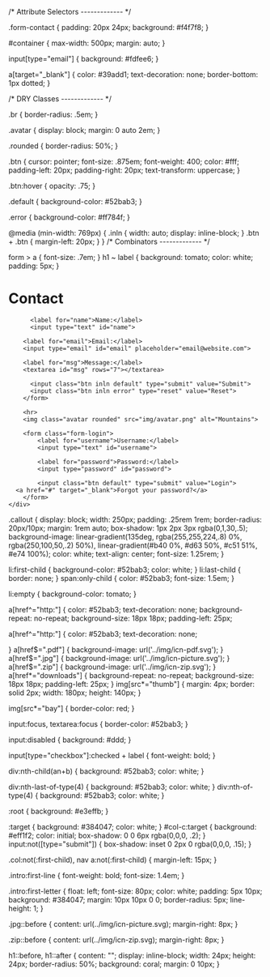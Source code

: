 /* Attribute Selectors ------------- */

.form-contact {
  padding: 20px 24px;
  background: #f4f7f8;
}

#container {
  max-width: 500px;
  margin: auto;
}

input[type="email"] {
  background: #fdfee6;
}

a[target="_blank"] {
  color: #39add1;
  text-decoration: none;
  border-bottom: 1px dotted;
}

/* DRY Classes ------------- */

.br {
  border-radius: .5em;
}

.avatar {
  display: block;
  margin: 0 auto 2em;
}

.rounded {
  border-radius: 50%;
}

.btn {
  cursor: pointer;
  font-size: .875em;
  font-weight: 400;
  color: #fff;
  padding-left: 20px;
  padding-right: 20px;
  text-transform: uppercase;
}

.btn:hover {
  opacity: .75;
}

.default {
  background-color: #52bab3;
}

.error {
  background-color: #ff784f;
}

@media (min-width: 769px) {
  .inln {
    width: auto;
    display: inline-block;
  }
  .btn + .btn {
  margin-left: 20px;
}
}
/* Combinators ------------- */

form > a {
  font-size: .7em;
}
h1 ~ label {
  background: tomato;
  color: white;
  padding: 5px;
}
<!-- HTML to see markup and semantic -->
<!DOCTYPE html>
<html>
<head>
	<title>Selectors</title>
  <meta name="viewport" content="width=device-width, initial-scale=1">
  <link href='http://fonts.googleapis.com/css?family=Nunito:400,300' rel='stylesheet' type='text/css'>
  <link rel="stylesheet" href="css/base-style.css">
  <link rel="stylesheet" href="css/selectors.css">
</head>
<body>
	<div id="container">
		<form class="form-contact br">
	  	<h1>Contact</h1>

		  <label for="name">Name:</label> 
		  <input type="text" id="name">

     	<label for="email">Email:</label>
     	<input type="email" id="email" placeholder="email@website.com">
  
     	<label for="msg">Message:</label>
     	<textarea id="msg" rows="7"></textarea>

		  <input class="btn inln default" type="submit" value="Submit">
 		  <input class="btn inln error" type="reset" value="Reset"> 
		</form>
		
		<hr>
 		<img class="avatar rounded" src="img/avatar.png" alt="Mountains"> 
		
		<form class="form-login">
			<label for="username">Username:</label> 
			<input type="text" id="username">

			<label for="password">Password:</label>
			<input type="password" id="password">
     
			<input class="btn default" type="submit" value="Login">
      <a href="#" target="_blank">Forgot your password?</a> 
		</form>
	</div>
</body>
</html>
<!-- EXERCISE BORDER AND COLORFULNESS ON IT -->
.callout {
  display: block;
  width: 250px;
  padding: .25rem 1rem;
  border-radius: 20px/10px;
  margin: 1rem auto;
  box-shadow: 1px 2px 3px rgba(0,1,30,.5);
  background-image: linear-gradient(135deg, rgba(255,255,224,.8) 0%, rgba(250,100,50,.2) 50%), linear-gradient(#b40 0%, #d63 50%, #c51 51%, #e74 100%);
  color: white;
  text-align: center;
  font-size: 1.25rem;
}

<!-- Using :empty is good idea for checking html and see if you might have some semantics that just occupy space -->

<!-- empty, onlychild usage -->
<!-- /* Structural Pseudo-classes------------------ */ -->

li:first-child {
  background-color: #52bab3;
  color: white;
}
li:last-child {
  border: none;
}
span:only-child {
  color: #52bab3;
  font-size: 1.5em;
}

li:empty {
  background-color: tomato;
}
<!-- example how to put image right next to text without repeating itself over and over  -->
a[href^="http:"] {
   color: #52bab3;
  text-decoration: none;
  background-repeat: no-repeat;
  background-size: 18px 18px;
  padding-left: 25px;
  <!-- /* Substring Matching Attribute Selectors ---- */ -->

a[href^="http:"] {
  color: #52bab3;
  text-decoration: none;

}
a[href$=".pdf"] {
  background-image: url('../img/icn-pdf.svg');
}
a[href$=".jpg"] {
  background-image: url('../img/icn-picture.svg');
}
a[href$=".zip"] {
  background-image: url('../img/icn-zip.svg');
}
a[href*="downloads"] {
  background-repeat: no-repeat;
  background-size: 18px 18px;
  padding-left: 25px;
}
img[src*="thumb"] {
  margin: 4px;
  border: solid 2px;
  width: 180px;
  height: 140px;
}

img[src*="bay"] {
  border-color: red;
}
<!-- /* UI element states pseudo-classes ------------ */ -->

input:focus,
textarea:focus {
  border-color: #52bab3;
}

input:disabled {
  background: #ddd;
}

input[type="checkbox"]:checked + label {
  font-weight: bold;
}
<!-- /* Structural Pseudo-classes------------------ */ -->

div:nth-child(an+b) {
  background: #52bab3;
  color: white;
}

div:nth-last-of-type(4) {
  background: #52bab3;
  color: white;
}
div:nth-of-type(4) {
  background: #52bab3;
  color: white;
}
<!-- ROOT, TARGET, NOT -->

:root {
  background: #e3effb;
}

:target {
  background: #384047;
  color: white;
}
#col-c:target {
  background: #eff1f2;
  color: initial;
  box-shadow: 0 0 6px rgba(0,0,0, .2);
}
input:not([type="submit"]) {
  box-shadow: inset 0 2px 0 rgba(0,0,0, .15);
}

.col:not(:first-child),
nav a:not(:first-child) {
  margin-left: 15px;
}
<!-- /* Pseudo-elements -------------------------------- */ -->

.intro:first-line {
  font-weight: bold;
  font-size: 1.4em;
}

.intro:first-letter {
  float: left;
  font-size: 80px;
  color: white;
  padding: 5px 10px;
  background: #384047;
  margin: 10px 10px 0 0;
  border-radius: 5px;
  line-height: 1;
}
    
.jpg::before {
  content: url(../img/icn-picture.svg);
  margin-right: 8px;
}

.zip::before {
  content: url(../img/icn-zip.svg);
  margin-right: 8px;
}

h1::before,
h1::after {
  content: "";
  display: inline-block;
  width: 24px;
  height: 24px;
  border-radius: 50%;
  background: coral;
  margin: 0 10px;
}